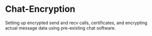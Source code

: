 # Chat-Encryption
Setting up encrypted send and recv calls, certificates, and encrypting actual message data using pre-existing chat software.
